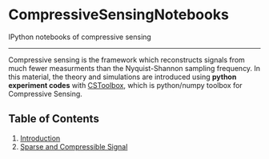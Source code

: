 # CompressiveSensingNotebooks
IPython notebooks of compressive sensing

-------
Compressive sensing is the framework which reconstructs signals from much fewer measurments than the Nyquist-Shannon sampling frequency. In this material, the theory and simulations are introduced using **python experiment codes** with [CSToolbox](https://github.com/rmiya56/CSToolbox), which is python/numpy toolbox for Compressive Sensing.


## Table of Contents

1. [Introduction](http://nbviewer.ipython.org/github/rmiya56/CompressiveSensingNotebooks/blob/master/Introduction.ipynb)
1. [Sparse and Compressible Signal](http://nbviewer.ipython.org/github/rmiya56/CompressiveSensingNotebooks/blob/master/Sparse_and_Compressible_Signal.ipynb)


